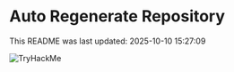 # Auto Regenerate Repository

This README was last updated: 2025-10-10 15:27:09

 ![TryHackMe](https://tryhackme.com/badge/533634)